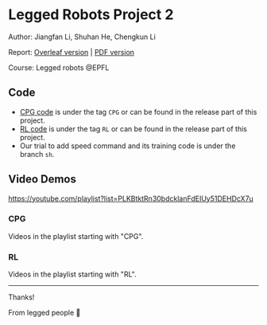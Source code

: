 # Legged Robots Project 2

Author: Jiangfan Li, Shuhan He, Chengkun Li

Report: [Overleaf version](https://www.overleaf.com/read/zkthgpqkjygg) | [PDF version](https://github.com/CharlieLeee/lr-proj2-quad-cpg-rl/blob/master/report.pdf)

Course: Legged robots @EPFL

## Code
- [CPG code](https://github.com/CharlieLeee/lr-proj2-quad-cpg-rl/tree/CPG) is under the tag `CPG` or can be found in the release part of this project. 
- [RL code](https://github.com/CharlieLeee/lr-proj2-quad-cpg-rl/tree/RL) is under the tag `RL` or can be found in the release part of this project. 
- Our trial to add speed command and its training code is under the branch `sh`.

## Video Demos
https://youtube.com/playlist?list=PLKBtktRn30bdcklanFdEIUy51DEHDcX7u

### CPG
Videos in the playlist starting with "CPG".

### RL
Videos in the playlist starting with "RL".


---
Thanks! 

From legged people :paw_prints:
